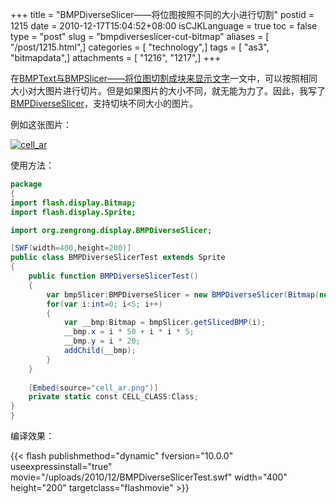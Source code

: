 +++
title = "BMPDiverseSlicer——将位图按照不同的大小进行切割"
postid = 1215
date = 2010-12-17T15:04:52+08:00
isCJKLanguage = true
toc = false
type = "post"
slug = "bmpdiverseslicer-cut-bitmap"
aliases = [ "/post/1215.html",]
categories = [ "technology",]
tags = [ "as3", "bitmapdata",]
attachments = [ "1216", "1217",]
+++


在[BMPText与BMPSlicer——将位图切割成块来显示文字][2]一文中，可以按照相同大小对大图片进行切片。但是如果图片的大小不同，就无能为力了。因此，我写了[BMPDiverseSlicer](http://code.google.com/p/zrong/source/browse/trunk/src/org/zengrong/display/BMPDiverseSlicer.as)，支持切块不同大小的图片。

例如这张图片：  

[![](/uploads/2010/12/cell_ar.png "cell_ar")](/uploads/2010/12/cell_ar.png)  
<!--more-->  
使用方法：

``` actionscript
package
{
import flash.display.Bitmap;
import flash.display.Sprite;

import org.zengrong.display.BMPDiverseSlicer;

[SWF(width=400,height=200)]
public class BMPDiverseSlicerTest extends Sprite
{
    public function BMPDiverseSlicerTest()
    {
        var bmpSlicer:BMPDiverseSlicer = new BMPDiverseSlicer(Bitmap(new CELL_CLASS()).bitmapData, [38,47,59,71,86], [42,53,66,80,96]);
        for(var i:int=0; i<5; i++)
        {
            var __bmp:Bitmap = bmpSlicer.getSlicedBMP(i);
            __bmp.x = i * 50 + i * i * 5;
            __bmp.y = i * 20;
            addChild(__bmp);
        }
    }
    
    [Embed(source="cell_ar.png")]
    private static const CELL_CLASS:Class;
}
}
```

编译效果：

{{< flash publishmethod="dynamic" fversion="10.0.0" useexpressinstall="true" movie="/uploads/2010/12/BMPDiverseSlicerTest.swf" width="400" height="200" targetclass="flashmovie" >}}

[1]: https://github.com/zrong/as3/blob/master/src/org/zengrong/display/bmp/BMPDiverseSlicer.as
[2]: https://blog.zengrong.net/post/1202.html
